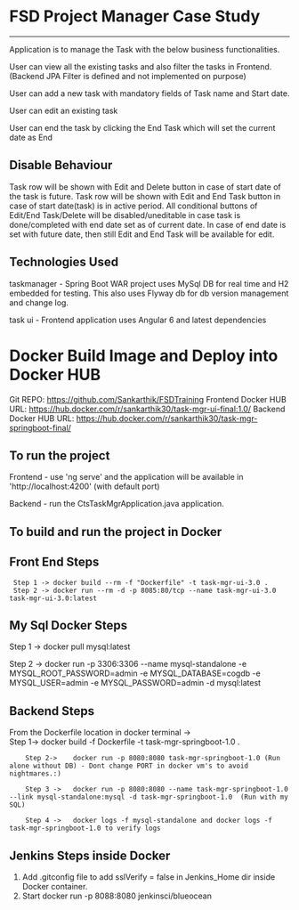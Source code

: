 # FSD Project Manager Case Study
--------------------------------------------

Application is to manage the Task with the below business functionalities.

User can view all the existing tasks and also filter the tasks in Frontend. (Backend JPA Filter is defined and not implemented on purpose)

User can add a new task with mandatory fields of Task name and Start date.

User can edit an existing task

User can end the task by clicking the End Task which will set the current date as End

Disable Behaviour
-----------------
Task row will be shown with Edit and Delete button in case of start date of the task is future.
Task row will be shown with Edit and End Task button in case of start date(task) is in active period.
All conditional buttons of Edit/End Task/Delete will be disabled/uneditable in case task is done/completed with end date set as of current date.
In case of end date is set with future date, then still Edit and End Task will be available for edit.


Technologies Used
------------------
taskmanager - Spring Boot WAR project uses MySql DB for real time and H2 embedded for testing.
This also uses Flyway db for db version management and change log.

task ui - Frontend application uses Angular 6 and latest dependencies 


# Docker Build Image and Deploy into Docker HUB


Git REPO: https://github.com/Sankarthik/FSDTraining
Frontend Docker HUB URL:  https://hub.docker.com/r/sankarthik30/task-mgr-ui-final:1.0/
Backend Docker HUB URL:  https://hub.docker.com/r/sankarthik30/task-mgr-springboot-final/

To run the project
---------------------

Frontend - use 'ng serve' and the application will be available in 'http://localhost:4200' (with default port)

Backend - run the CtsTaskMgrApplication.java application.

To build and run the project in Docker
----------------------------------------
Front End Steps
----------------
	 Step 1 -> docker build --rm -f "Dockerfile" -t task-mgr-ui-3.0 .
	 Step 2 -> docker run --rm -d -p 8085:80/tcp --name task-mgr-ui-3.0 task-mgr-ui-3.0:latest


My Sql Docker Steps
--------------------
  Step 1 -> docker pull mysql:latest
  
  Step 2 -> docker run -p 3306:3306 --name mysql-standalone -e MYSQL_ROOT_PASSWORD=admin -e MYSQL_DATABASE=cogdb -e MYSQL_USER=admin -e MYSQL_PASSWORD=admin -d mysql:latest


Backend Steps
---------------
From the Dockerfile location in docker terminal ->  
		Step 1->    docker build -f Dockerfile -t task-mgr-springboot-1.0 . 
		
		Step 2->    docker run -p 8080:8080 task-mgr-springboot-1.0 (Run alone without DB) - Dont change PORT in docker vm's to avoid nightmares.:)
		
		Step 3 ->   docker run -p 8080:8080 --name task-mgr-springboot-1.0 --link mysql-standalone:mysql -d task-mgr-springboot-1.0  (Run with my SQL)
		
        Step 4 ->   docker logs -f mysql-standalone and docker logs -f task-mgr-springboot-1.0 to verify logs
		
		
Jenkins Steps inside Docker
---------------------------
1) Add .gitconfig file to add sslVerify = false in Jenkins_Home dir inside Docker container.
2) Start docker run -p 8088:8080 jenkinsci/blueocean


